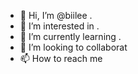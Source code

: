- 👋 Hi, I’m @biilee .
- 👀 I’m interested in .
- 🌱 I’m currently learning .
- 💞️ I’m looking to collaborat 
- 📫 How to reach me 

<!---
biilee/biilee is a ✨ special ✨ repository because its `README.md` (this file) appears on your GitHub profile.
You can click the Preview link to take a look at your changes.
--->
